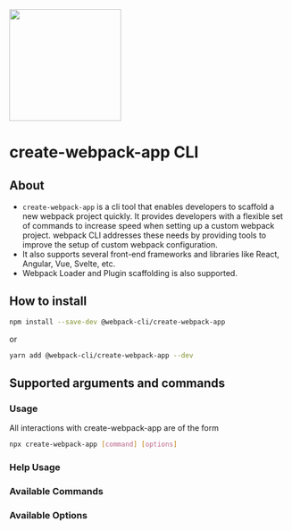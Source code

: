 <div>
    <a href="https://github.com/webpack/webpack-cli">
        <img width="200" height="200" src="https://webpack.js.org/assets/icon-square-big.svg">
    </a>
</div>

# create-webpack-app CLI

## About

- `create-webpack-app` is a cli tool that enables developers to scaffold a new webpack project quickly. It provides developers with a flexible set of commands to increase speed when setting up a custom webpack project. webpack CLI addresses these needs by providing tools to improve the setup of custom webpack configuration.
- It also supports several front-end frameworks and libraries like React, Angular, Vue, Svelte, etc.
- Webpack Loader and Plugin scaffolding is also supported.

## How to install

```bash
npm install --save-dev @webpack-cli/create-webpack-app
```

or

```bash
yarn add @webpack-cli/create-webpack-app --dev
```

## Supported arguments and commands

### Usage

All interactions with create-webpack-app are of the form

```bash
npx create-webpack-app [command] [options]
```

### Help Usage

### Available Commands

### Available Options
